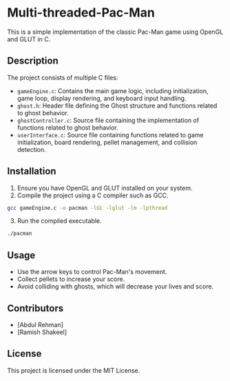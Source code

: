 # Multi-threaded-Pac-Man

This is a simple implementation of the classic Pac-Man game using OpenGL and GLUT in C.

## Description

The project consists of multiple C files:

- `gameEngine.c`: Contains the main game logic, including initialization, game loop, display rendering, and keyboard input handling.
- `ghost.h`: Header file defining the Ghost structure and functions related to ghost behavior.
- `ghostController.c`: Source file containing the implementation of functions related to ghost behavior.
- `userInterface.c`: Source file containing functions related to game initialization, board rendering, pellet management, and collision detection.

## Installation

1. Ensure you have OpenGL and GLUT installed on your system.
2. Compile the project using a C compiler such as GCC.

```bash
gcc gameEngine.c -o pacman -lGL -lglut -lm -lpthread
```

3. Run the compiled executable.

```bash
./pacman
```

## Usage

- Use the arrow keys to control Pac-Man's movement.
- Collect pellets to increase your score.
- Avoid colliding with ghosts, which will decrease your lives and score.

## Contributors

- [Abdul Rehman]
- [Ramish Shakeel]

## License

This project is licensed under the MIT License.
